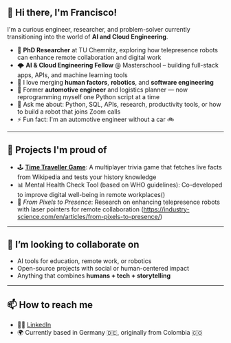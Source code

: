 ## 👋 Hi there, I'm Francisco!

I'm a curious engineer, researcher, and problem-solver currently transitioning into the world of **AI and Cloud Engineering**.

- 🧠 **PhD Researcher** at TU Chemnitz, exploring how telepresence robots can enhance remote collaboration and digital work  
- 🌩️ **AI & Cloud Engineering Fellow** @ Masterschool – building full-stack apps, APIs, and machine learning tools  
- 🤖 I love merging **human factors**, **robotics**, and **software engineering**  
- 🔧 Former **automotive engineer** and logistics planner — now reprogramming myself one Python script at a time  
- 💬 Ask me about: Python, SQL, APIs, research, productivity tools, or how to build a robot that joins Zoom calls  
- ⚡ Fun fact: I'm an automotive engineer without a car 🚲  

---

## 🚀 Projects I'm proud of

- 🕹️ [**Time Traveller Game**](https://github.com/yourusername/time-traveller-game): A multiplayer trivia game that fetches live facts from Wikipedia and tests your history knowledge  
- 📊 Mental Health Check Tool (based on WHO guidelines): Co-developed to improve digital well-being in remote workplaces()  
- 📡 *From Pixels to Presence*: Research on enhancing telepresence robots with laser pointers for remote collaboration (https://industry-science.com/en/articles/from-pixels-to-presence/) 

---

## 🤝 I’m looking to collaborate on

- AI tools for education, remote work, or robotics  
- Open-source projects with social or human-centered impact  
- Anything that combines **humans + tech + storytelling**

---

## 📫 How to reach me

- 🧑‍💼 [LinkedIn](https://www.linkedin.com/in/francisco-hernandez-col-ger/)  
- 🌍 Currently based in Germany 🇩🇪, originally from Colombia 🇨🇴  

